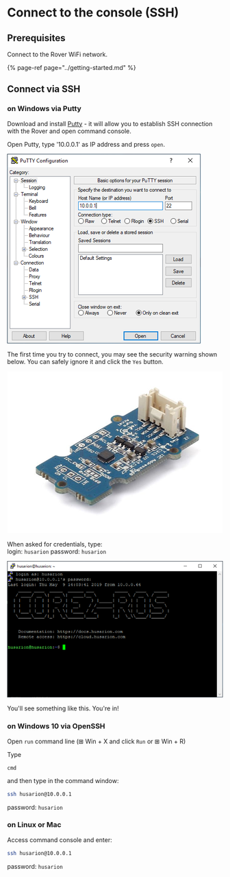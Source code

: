 # Connect to the console \(SSH\)

## Prerequisites

Connect to the Rover WiFi network.

{% page-ref page="../getting-started.md" %}

## Connect via SSH

### on Windows via Putty

Download and install [Putty](https://www.putty.org/) - it will allow you to establish SSH connection with the Rover and open command console.

 Open Putty, type '10.0.0.1' as IP address and press `open`.

![](../.gitbook/assets/image%20%2815%29.png)

The first time you try to connect, you may see the security warning shown below. You can safely ignore it and click the `Yes` button.

![](../.gitbook/assets/image%20%289%29.png)

When asked for credentials, type:  
login: `husarion`  password: `husarion`

![](../.gitbook/assets/image%20%2816%29.png)

You'll see something like this. You're in!

### on Windows 10 via OpenSSH

Open `run` command line \(⊞ Win + X and click `Run` or ⊞ Win + R\)

Type

```text
cmd
```

and then type in the command window:

```bash
ssh husarion@10.0.0.1
```

password: `husarion`

### on Linux or Mac

Access command console and enter:

```bash
ssh husarion@10.0.0.1
```

password: `husarion`



